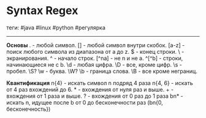 # Syntax Regex
теги:  #java #linux  #python  #регулярка 

---
**Основы**
. - любой символ.
[] - любой символ внутри скобок.
[a-z] - поиск любого символа из диапазона от a до z.
$ - конец строки.
\ - экранирования.
^ - начало строк.
\[^na] - не n и не a.
^\[^b] - строки, начинающиеся не с b.
\d - любая цифра.
\D - все, кроме цифр.
\s - пробел. \S?
\w - буква. \W?
\b - граница слова.
\B - все кроме неграниц.

**Квантификация**
n{4} - искать символ n подряд 4 раза
n{4, 6} - искать от 4 раз вхождений до 6.
\* - вхождения от нуля раз и выше.
\+ - вхождения от 1 раза и выше.
? - вхождения от 0 раз до 1 раза
bn\* - искать n, идущее после b от 0 до бесконечности раз (bn{0, бесконечность})